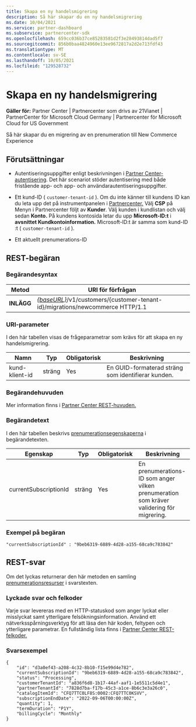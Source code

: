 ```yaml
---
title: Skapa en ny handelsmigrering
description: Så här skapar du en ny handelsmigrering
ms.date: 10/04/2021
ms.service: partner-dashboard
ms.subservice: partnercenter-sdk
ms.openlocfilehash: 659cc036b37ce85283581d2f3e28493814dad5f7
ms.sourcegitcommit: 856b0baa4824960e13ee9672817a2d2e713fdf43
ms.translationtype: MT
ms.contentlocale: sv-SE
ms.lasthandoff: 10/05/2021
ms.locfileid: "129528732"
---
```

#  <a name="create-a-new-commerce-migration"></a>Skapa en ny handelsmigrering

**Gäller för:** Partner Center | Partnercenter som drivs av 21Vianet | PartnerCenter för Microsoft Cloud Germany | Partnercenter för Microsoft Cloud for US Government

Så här skapar du en migrering av en prenumeration till New Commerce Experience

## <a name="prerequisites"></a>Förutsättningar

- Autentiseringsuppgifter enligt beskrivningen i [Partner Center-autentisering](partner-center-authentication.md). Det här scenariot stöder autentisering med både fristående app- och app- och användarautentiseringsuppgifter.

- Ett kund-ID ( `customer-tenant-id` ). Om du inte känner till kundens ID kan du leta upp det på instrumentpanelen i [Partnercenter.](https://partner.microsoft.com/dashboard) Välj **CSP** på Menyn i Partnercenter följt av **Kunder**. Välj kunden i kundlistan och välj sedan **Konto.** På kundens kontosida letar du upp **Microsoft-ID:t** i **avsnittet Kundkontoinformation.** Microsoft-ID:t är samma som kund-ID :t ( `customer-tenant-id` ).

- Ett aktuellt prenumerations-ID

## <a name="rest-request"></a>REST-begäran

### <a name="request-syntax"></a>Begärandesyntax

| Metod  | URI för förfrågan                                                                                                            |
|---------|------------------------------------------------------------------------------------------------------------------------|
|**INLÄGG** | [*{baseURL}*](partner-center-rest-urls.md)/v1/customers/{customer-tenant-id}/migrations/newcommerce HTTP/1.1           |

### <a name="uri-parameter"></a>URI-parameter

I den här tabellen visas de frågeparametrar som krävs för att skapa en ny handelsmigrering.

| Namn               | Typ   | Obligatorisk | Beskrivning                                           |
|--------------------|--------|----------|-------------------------------------------------------|
| kund-klient-id | sträng | Yes      | En GUID-formaterad sträng som identifierar kunden. |

### <a name="request-headers"></a>Begärandehuvuden

Mer information finns i [Partner Center REST-huvuden.](headers.md)

### <a name="request-body"></a>Begärandetext

I den här tabellen beskrivs [prenumerationsegenskaperna](subscription-resources.md) i begärandetexten.

| Egenskap              | Typ             | Obligatorisk        | Beskrivning |
|-----------------------|------------------|-----------------|-----------------------------------------------------------------------------------------------------------|
| currentSubscriptionId | sträng           | Yes             | En prenumerations-ID som anger vilken prenumeration som kräver validering för migrering.            |

### <a name="request-example"></a>Exempel på begäran

```http
"currentSubscriptionId" : "9beb6319-6889-4d28-a155-68ca9c783842"
```

## <a name="rest-response"></a>REST-svar

Om det lyckas returnerar den här metoden en samling [prenumerationsresurser](subscription-resources.md) i svarstexten.

### <a name="response-success-and-error-codes"></a>Lyckade svar och felkoder

Varje svar levereras med en HTTP-statuskod som anger lyckat eller misslyckat samt ytterligare felsökningsinformation. Använd ett nätverksspårningsverktyg för att läsa den här koden, feltypen och ytterligare parametrar. En fullständig lista finns i [Partner Center REST-felkoder.](error-codes.md)

### <a name="response-examples"></a>Svarsexempel

```http
{
    "id": "d3a0ef43-a208-4c32-8b10-f15e99d4e782",
    "currentSubscriptionId": "9beb6319-6889-4d28-a155-68ca9c783842",
    "status": "Processing",
    "customerTenantId": "a836f6d8-1b17-44af-aaf1-1e5511c5d4e1",
    "partnerTenantId": "7828d7ba-f17b-45c3-a1ce-8b6c3e3a26c0",
    "catalogItemId": "CFQ7TTC0LF8S:0002:CFQ7TTC0KSVV",
    "subscriptionEndDate": "2022-09-06T00:00:00Z",
    "quantity": 1,
    "termDuration": "P1Y",
    "billingCycle": "Monthly"
}
```
